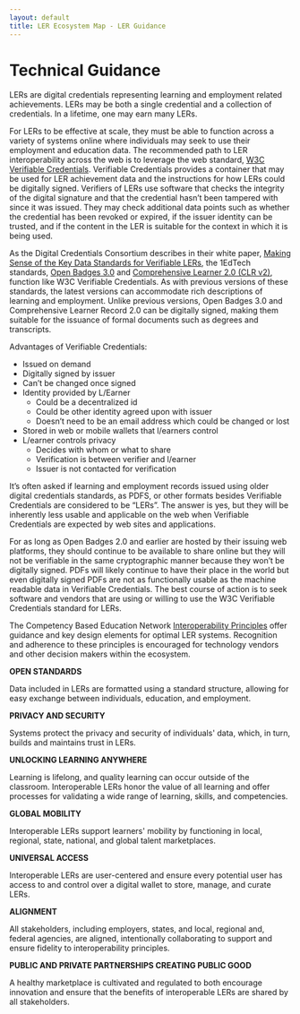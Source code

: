 ```yaml
---
layout: default
title: LER Ecosystem Map - LER Guidance
---
```


<div class="container-fluid">
    <div class="row mx-4 py-3">
    	<div class="col">
        	<h1>Technical Guidance</h1>
    	</div>
 	</div>
   	<div class="row mx-4">
    	<div class="col">
    		<p>LERs are digital credentials representing learning and employment related achievements. LERs may be both a single credential and a collection of credentials. In a lifetime, one may earn many LERs.</p>
    		<p>For LERs to be effective at scale, they must be able to function across a variety of systems online where individuals may seek to use their employment and education data. The recommended path to LER interoperability across the web is to leverage the web standard, <a href="https://www.w3.org/TR/vc-data-model/" target="_blank">W3C Verifiable Credentials</a>. Verifiable Credentials provides a container that may be used for LER achievement data and the instructions for how LERs could be digitally signed. Verifiers of LERs use software that checks the integrity of the digital signature and that the credential hasn’t been tampered with since it was issued. They may check additional data points such as whether the credential has been revoked or expired, if the issuer identity can be trusted, and if the content in the LER is suitable for the context in which it is being used.</p>
    		<p>As the Digital Credentials Consortium describes in their white paper, <a href="https://digitalcredentials.mit.edu/docs/DCC-Making-Sense-of-Key-Data-Standards-for-Verifiable-LERs.pdf" target="_blank">Making Sense of the Key Data Standards for Verifiable LERs</a>, the 1EdTech standards, <a href="https://www.imsglobal.org/spec/ob/v3p0" target="_blank">Open Badges 3.0</a> and <a href="https://www.imsglobal.org/spec/clr/v2p0" target="_blank">Comprehensive Learner 2.0 (CLR v2)</a>, function like W3C Verifiable Credentials. As with previous versions of these standards, the latest versions can accommodate rich descriptions of learning and employment. Unlike previous versions, Open Badges 3.0 and Comprehensive Learner Record 2.0 can be digitally signed, making them suitable for the issuance of formal documents such as degrees and transcripts.</p>
    		<p>Advantages of Verifiable Credentials:</p>
    		<ul role="list">
				<li>Issued on demand</li>
				<li>Digitally signed by issuer</li>
				<li>Can’t be changed once signed</li>
				<li>Identity provided by L/Earner
					<ul role="list">
						<li>Could be a decentralized id</li>
						<li>Could be other identity agreed upon with issuer</li>
						<li>Doesn’t need to be an email address which could be changed or lost</li>
					</ul>
				</li>
				<li>Stored in web or mobile wallets that l/earners control</li>
				<li>L/earner controls privacy
					<ul role="list">
						<li>Decides with whom or what to share</li>
						<li>Verification is between verifier and l/earner</li>
						<li>Issuer is not contacted for verification</li>
					</ul>
				</li>
			</ul>
			<p>It’s often asked if learning and employment records issued using older digital credentials standards, as PDFS, or other formats besides Verifiable Credentials are considered to be “LERs”. The answer is yes, but they will be inherently less usable and applicable on the web when Verifiable Credentials are expected by web sites and applications.</p>
			<p>For as long as Open Badges 2.0 and earlier are hosted by their issuing web platforms, they should continue to be available to share online but they will not be verifiable in the same cryptographic manner because they won’t be digitally signed. PDFs will likely continue to have their place in the world but even digitally signed PDFs are not as functionally usable as the machine readable data in Verifiable Credentials. The best course of action is to seek software and vendors that are using or willing to use the W3C Verifiable Credentials standard for LERs.</p>
		</div>
	</div>
    <div class="row">
    	<div class="col">
      		<div class="div-block-12"></div>
    	</div>
  	</div>
  	<div class="row mx-4">
  		<div>
			<p>The Competency Based Education Network <a href ="https://www.c-ben.org/wp-content/uploads/2023/03/CBEN-23-003-Interoperable-Learning-WALMART-V2.pdf" target="_blank">Interoperability Principles</a> offer guidance and key design elements for optimal LER systems. Recognition and adherence to these principles is encouraged for technology vendors and other decision makers within the ecosystem.</p>
		<div>
			<p><strong>OPEN STANDARDS</strong></p>
			<p>Data included in LERs are formatted using a standard structure, allowing for easy exchange between individuals, education, and employment.</p>
		</div>
		<div>
			<p><strong>PRIVACY AND SECURITY</strong></p>
			<p>Systems protect the privacy and security of individuals' data, which, in turn, builds and maintains trust in LERs.</p>
		</div>
		<div>
			<p><strong>UNLOCKING LEARNING ANYWHERE</strong></p>
			<p>Learning is lifelong, and quality learning can occur outside of the classroom. Interoperable LERs honor the value of all learning and offer processes for validating a wide range of learning, skills, and competencies.</p>
		</div>
		<div>
			<p><strong>GLOBAL MOBILITY</strong></p>
			<p>Interoperable LERs support learners' mobility by functioning in local, regional, state, national, and global talent marketplaces.</p>
		</div>
		<div>
			<p><strong>UNIVERSAL ACCESS</strong></p>
			<p>Interoperable LERs are user-centered and ensure every potential user has access to and control over a digital wallet to store, manage, and curate LERs.</p>
		</div>
		<div>
			<p><strong>ALIGNMENT</strong></p>
			<p>All stakeholders, including employers, states, and local, regional and, federal agencies, are aligned, intentionally collaborating to support and ensure fidelity to interoperability principles.</p>
		</div>
		<div>
			<p><strong>PUBLIC AND PRIVATE PARTNERSHIPS CREATING PUBLIC GOOD</strong></p>
			<p>A healthy marketplace is cultivated and regulated to both encourage innovation and ensure that the benefits of interoperable LERs are shared by all stakeholders.</p>
		</div>
	</div>
</div>
